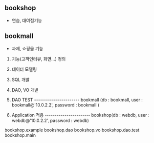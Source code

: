 ## bookshop
- 연습, 대여점기능

## bookmall 
- 과제, 쇼핑몰 기능

1. 기능(고객인터뷰, 화면...) 정의
2. 데이터 모델링
3. SQL 개발
4. DAO, VO 개발
5. DAO TEST
----------------------- bookmall (db : bookmall, user : bookmall@'10.0.2.2', password : bookmall )

6. Application 적용
----------------------- bookshop(db : webdb, user : webdb@'10.0.2.2', password : webdb)


bookshop.example
bookshop.dao
bookshop.vo
bookshop.dao.test
bookshop.main

